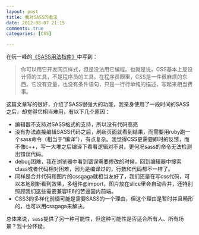 ```yaml
---
layout: post
title: 我对SASS的看法
date: 2012-08-07 21:15
comments: true
categories: [CSS]

---
```


在阮一峰的<a href="http://www.ruanyifeng.com/blog/2012/06/sass.html">《SASS用法指南》</a>中写到：
<blockquote>你可以用它开发网页样式，但是没法用它编程。也就是说，CSS基本上是设计师的工具，不是程序员的工具。在程序员眼里，CSS是一件很麻烦的东西。它没有变量，也没有条件语句，只是一行行单纯的描述，写起来相当费事。</blockquote>
这篇文章写的很好，介绍了SASS很强大的功能，我亲身使用了一段时间的SASS之后，却觉得它相当难用，有以下几个原因：
<ul>
	<li>编辑器不支持对SASS格式的支持，所以没有代码高亮</li>
	<li>没有办法直接编辑SASS代码之后，刷新页面就看到结果，而需要用ruby跑一个sass命令（相当于“编译”），有点复杂。我觉得CSS更需要即时的反馈，而不像c++，写一大堆之后编译下看看逻辑对不对。更何况sass的命令无法检测出错误代码。</li>
	<li>debug困难，我在浏览器中看到错误需要修改的时候，回到编辑器中搜索class或者代码相对困难，因为是编译过的，行数和代码都不一样了。</li>
	<li>同样是合并代码和图片的cssgaga就相当友好了，我们还是在写css代码，可以本地刷新看到效果，多组件@import，图片放在slice里会自动合并，还特别照顾我们这些需要兼容IE6的苦逼国内前端。</li>
	<li>CSS3的多样化前缀可能是需要SASS的一个理由，但这个理由是暂时并且畸形的，也可以用cssgaga来解决。</li></ul>
总体来说，sass提供了另一种可能性，但这种可能性是否适合所有人、所有场景？我十分怀疑。

